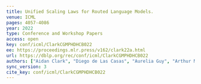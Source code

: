 ```yaml
---
title: Unified Scaling Laws for Routed Language Models.
venue: ICML
pages: 4057-4086
year: 2022
type: Conference and Workshop Papers
access: open
key: conf/icml/ClarkCGMPHDHCB022
ee: https://proceedings.mlr.press/v162/clark22a.html
url: https://dblp.org/rec/conf/icml/ClarkCGMPHDHCB022
authors: ["Aidan Clark", "Diego de Las Casas", "Aurelia Guy", "Arthur Mensch", "Michela Paganini", "Jordan Hoffmann", "Bogdan Damoc", "Blake A. Hechtman", "Trevor Cai", "Sebastian Borgeaud", "George van den Driessche", "Eliza Rutherford", "Tom Hennigan", "Matthew J. Johnson", "Albin Cassirer", "Chris Jones", "Elena Buchatskaya", "David Budden", "Laurent Sifre", "Simon Osindero", "Oriol Vinyals", "Marc&apos;Aurelio Ranzato", "Jack W. Rae", "Erich Elsen", "Koray Kavukcuoglu", "Karen Simonyan"]
sync_version: 3
cite_key: conf/icml/ClarkCGMPHDHCB022
---
```

